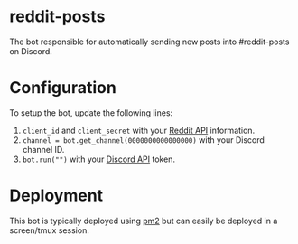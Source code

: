 # reddit-posts
The bot responsible for automatically sending new posts into #reddit-posts on Discord.

# Configuration
To setup the bot, update the following lines:
1. `client_id` and `client_secret` with your [Reddit API](https://www.reddit.com/prefs/apps/) information. 
2. `channel = bot.get_channel(0000000000000000)` with your Discord channel ID.
3. `bot.run("")` with your [Discord API](https://discord.com/developers/applications) token.

# Deployment
This bot is typically deployed using [pm2](https://pm2.keymetrics.io/) but can easily be deployed in a screen/tmux session. 
